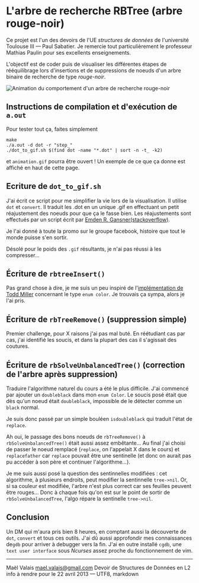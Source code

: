 L'arbre de recherche RBTree (arbre rouge-noir)
============================================
Ce projet est l'un des devoirs de l'UE *structures de données* de
l'université Toulouse III — Paul Sabatier. Je remercie tout
particulièrement le professeur Mathias Paulin pour ses excellents
enseignements.

L'objectif est de coder puis de visualiser les différentes étapes de
rééquilibrage lors d'insertions et de suppressions de noeuds d'un arbre
binaire de recherche de type *rouge-noir*.

![Animation du comportement d'un arbre de recherche rouge-noir](https://raw.githubusercontent.com/mvalaisalais/comportement-arbre-rouge-noir-avec-dot/master/exemple_animation.gif)

## Instructions de compilation et d'exécution de `a.out`
Pour tester tout ça, faites simplement

	make
	./a.out -d dot -r "step_"
	./dot_to_gif.sh $(find dot -name "*.dot" | sort -n -t_ -k2)

et `animation.gif` pourra être ouvert ! Un exemple de ce que ça donne est
affiché en haut de cette page.

## Ecriture de `dot_to_gif.sh`
J'ai écrit ce script pour me simplifier la vie lors de la visualisation. Il
utilise `dot` et `convert`. Il traduit les .dot en un unique .gif en
effectuant un petit réajustement des noeuds pour que ça le fasse bien. Les
réajustements sont effectués par un script écrit par
[Emden R. Gansner(stackoverflow)](http://stackoverflow.com/questions/10902745/enforcing-horizontal-node-ordering-in-a-dot-tree).

Je l'ai donné à toute la promo sur le groupe facebook, histoire que tout le
monde puisse s'en sortir.

Désolé pour le poids des `.gif` résultants, je n'ai pas réussi à les compresser...

## Écriture de `rbtreeInsert()`
Pas grand chose à dire, je me suis un peu inspiré de l'[implémentation de Todd Miller](http://www.opensource.apple.com/source/sudo/sudo-46/src/redblack.h) concernant
le type `enum color`. Je trouvais ça sympa, alors je l'ai pris.

## Écriture de `rbTreeRemove()` (suppression simple)
Premier challenge, pour X raisons j'ai pas mal buté. En réétudiant cas par
cas, j'ai identifié les soucis, et dans la plupart des cas il s'agissait
des coutures.

## Écriture de `rbSolveUnbalancedTree()` (correction de l'arbre après suppression)
Traduire l'algorithme naturel du cours a été le plus difficile. J'ai
commencé par ajouter un `doubleblack` dans mon `enum Color`. Le soucis posé
était que dès qu'un noeud était `doubleblack`, impossible de le détecter
comme un `black` normal.

Je suis donc passé par un simple bouléen `isdoubleblack` qui traduit l'état
de `replace`.

Ah oui, le passage des bons noeuds de `rbTreeRemove()` à
`rbSolveUnbalancedTree()` était aussi assez embêtante... Au final j'ai
choisi de passer le noeud remplacé (`replace`, on l'appelait X dans le
cours) et `replacefather` car `replace` pouvait être une sentinelle (et
donc on aurait pas pu accéder à son père et continuer l'algorithme...).

Je me suis aussi posé la question des sentinnelles modifiées : cet
algorithme, à plusieurs endroits, peut modifier la sentinnelle `tree->nil`.
Or, si sa couleur est modifiée, l'arbre n'est plus correct car ses feuilles
peuvent être rouges... Donc à chaque fois qu'on est sur le point de sortir
de `rbSolveUnbalancedTree`, l'algo répare la sentinelle `tree->nil`.

## Conclusion

Un DM qui m'aura pris bien 8 heures, en comptant aussi la découverte de
`dot`, `convert` et tous ces outils. J'ai dû aussi approfondir mes
connaissances de`gdb` pour arriver à debugger vers la fin. J'ai en outre
installé `cgdb`, une `text user interface` sous *Ncurses* assez proche du
fonctionnement de vim.


----------


Maël Valais <mael.valais@gmail.com>
Devoir de Structures de Données en L2 info à rendre pour le 22 avril 2013 — UTF8, markdown
